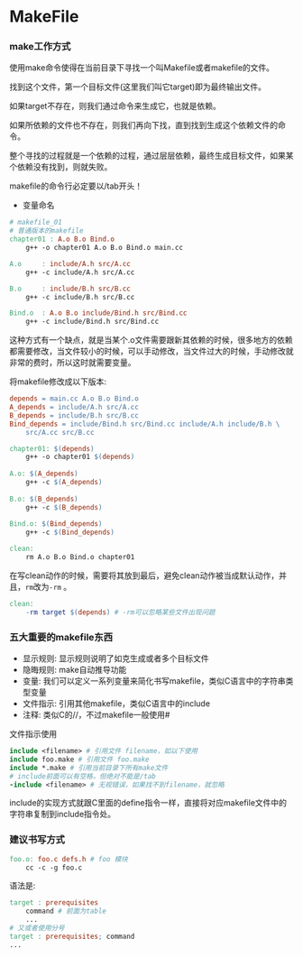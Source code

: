 # MakeFile


### make工作方式

使用make命令使得在当前目录下寻找一个叫Makefile或者makefile的文件。

找到这个文件，第一个目标文件(这里我们叫它target)即为最终输出文件。

如果target不存在，则我们通过命令来生成它，也就是依赖。

如果所依赖的文件也不存在，则我们再向下找，直到找到生成这个依赖文件的命令。

整个寻找的过程就是一个依赖的过程，通过层层依赖，最终生成目标文件，如果某个依赖没有找到，则就失败。

makefile的命令行必定要以/tab开头！

* 变量命名

```makefile
# makefile_01
# 普通版本的makefile
chapter01 : A.o B.o Bind.o
	g++ -o chapter01 A.o B.o Bind.o main.cc

A.o 	: include/A.h src/A.cc
	g++ -c include/A.h src/A.cc

B.o 	: include/B.h src/B.cc
	g++ -c include/B.h src/B.cc

Bind.o 	: A.o B.o include/Bind.h src/Bind.cc
	g++ -c include/Bind.h src/Bind.cc
```

这种方式有一个缺点，就是当某个.o文件需要跟新其依赖的时候，很多地方的依赖都需要修改，当文件较小的时候，可以手动修改，当文件过大的时候，手动修改就非常的费时，所以这时就需要变量。

将makefile修改成以下版本: 

```makefile
depends = main.cc A.o B.o Bind.o
A_depends = include/A.h src/A.cc
B_depends = include/B.h src/B.cc
Bind_depends = include/Bind.h src/Bind.cc include/A.h include/B.h \
	src/A.cc src/B.cc

chapter01: $(depends)
	g++ -o chapter01 $(depends)
    
A.o: $(A_depends)
	g++ -c $(A_depends)
    
B.o: $(B_depends)
	g++ -c $(B_depends)
    
Bind.o: $(Bind_depends)
	g++ -c $(Bind_depends)

clean:
	rm A.o B.o Bind.o chapter01
```

在写clean动作的时候，需要将其放到最后，避免clean动作被当成默认动作，并且，`rm`改为`-rm` 。

```makefile
clean:
    -rm target $(depends) # -rm可以忽略某些文件出现问题
```

### 五大重要的makefile东西

* 显示规则: 显示规则说明了如克生成或者多个目标文件
* 隐晦规则: make自动推导功能
* 变量: 我们可以定义一系列变量来简化书写makefile，类似C语言中的字符串类型变量
* 文件指示: 引用其他makefile，类似C语言中的include
* 注释: 类似C的//，不过makefile一般使用#

文件指示使用

```makefile
include <filename> # 引用文件 filename，如以下使用
include foo.make # 引用文件 foo.make
include *.make # 引用当前目录下所有make文件
# include前面可以有空格，但绝对不能是/tab
-include <filename> # 无视错误，如果找不到filename，就忽略
```

include的实现方式就跟C里面的define指令一样，直接将对应makefile文件中的字符串复制到include指令处。


### 建议书写方式

```makefile
foo.o: foo.c defs.h # foo 模块
    cc -c -g foo.c
```

语法是: 

```makefile
target : prerequisites
    command # 前面为table
    ...
# 又或者使用分号
target : prerequisites; command
...
```



